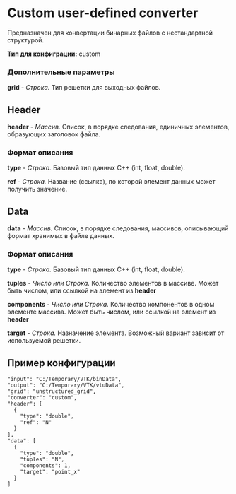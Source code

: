 # Custom user-defined converter

Предназначен для конвертации бинарных файлов с нестандартной структурой.

**Тип для конфиграции:** custom

### Дополнительные параметры

**grid** - *Строка.* Тип решетки для выходных файлов.

## Header

**header** - *Массив.* Список, в порядке следования, единичных элементов, образующих заголовок файла.

### Формат описания

**type** - *Строка.* Базовый тип данных C++ (int, float, double).

**ref** - *Строка.* Название (ссылка), по которой элемент данных может получить значение.

## Data

**data** - *Массив.* Список, в порядке следования, массивов, описывающий формат хранимых в файле данных.

### Формат описания

**type** - *Строка.* Базовый тип данных C++ (int, float, double).

**tuples** - *Число или Строка.* Количество элементов в массиве. Может быть числом, или ссылкой на элемент из **header**

**components** - *Число или Строка.* Количество компонентов в одном элементе массива. Может быть числом, или ссылкой на элемент из **header**

**target** - *Строка.* Назначение элемента. Возможный вариант зависит от используемой решетки.

## Пример конфигурации

    "input": "C:/Temporary/VTK/binData",
    "output": "C:/Temporary/VTK/vtuData",
    "grid": "unstructured_grid",
    "converter": "custom",
    "header": [
      {
        "type": "double",
        "ref": "N"
      }
    ],
    "data": [
      {
        "type": "double",
        "tuples": "N",
        "components": 1,
        "target": "point_x"
      }
    ]